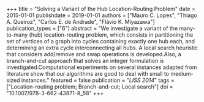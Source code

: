 +++
title = "Solving a Variant of the Hub Location-Routing Problem"
date = 2015-01-01
publishdate = 2019-01-01
authors = ["Mauro C. Lopes", "Thiago A. Queiroz", "Carlos E. de Andrade", "Flávio K. Miyazawa"]
publication_types = ["6"]
abstract = "We investigate a variant of the many-to-many (hub) location-routing problem, which consists in partitioning the set of vertices of a graph into cycles containing exactly one hub each, and determining an extra cycle interconnecting all hubs. A local search heuristic that considers add/remove and swap operations is developed.Also, a branch-and-cut approach that solves an integer formulation is investigated.Computational experiments on several instances adapted from literature show that our algorithms are good to deal with small to medium-sized instances."
featured = false
publication = "*LISS 2014*"
tags = ["Location-routing problem; Branch-and-cut; Local search"]
doi = "10.1007/978-3-662-43871-8_58"
+++

